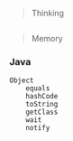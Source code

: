 > Thinking

```

```

> Memory

### Java

```
Object
    equals
    hashCode
    toString
    getClass
    wait
    notify
```

